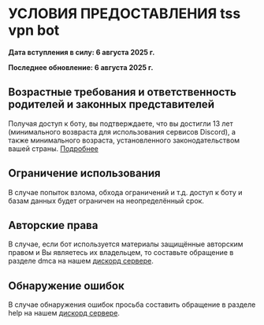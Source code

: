 # УСЛОВИЯ ПРЕДОСТАВЛЕНИЯ tss vpn bot

__Дата вступления в силу: 6 августа 2025 г.__

__Последнее обновление: 6 августа 2025 г.__

## Возрастные требования и ответственность родителей и законных представителей
Получая доступ к боту, вы подтверждаете, что вы достигли 13 лет (минимального возвраста для использования сервисов Discord), а также минимального возраста, установленного законодательством вашей страны.
[Подробнее](https://discord.com/terms#2)

## Ограничение использования
В случае попыток взлома, обхода ограничений и т.д. доступ к боту и базам данных будет ограничен на неопределённый срок.

## Авторские права
В случае, если бот используется материалы защищённые авторским правом и Вы являетесь их владельцем, то составьте обращение в разделе dmca на нашем [дискорд сервере](https://discord.gg/v58MHrjHpb).

## Обнаружение ошибок
В случае обнаружения ошибок просьба составить обращение в разделе help на нашем [дискорд сервере](https://discord.gg/v58MHrjHpb).
